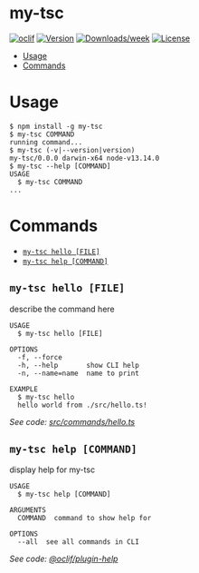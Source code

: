 my-tsc
======



[![oclif](https://img.shields.io/badge/cli-oclif-brightgreen.svg)](https://oclif.io)
[![Version](https://img.shields.io/npm/v/my-tsc.svg)](https://npmjs.org/package/my-tsc)
[![Downloads/week](https://img.shields.io/npm/dw/my-tsc.svg)](https://npmjs.org/package/my-tsc)
[![License](https://img.shields.io/npm/l/my-tsc.svg)](https://github.com/korzio/my-tsc/blob/master/package.json)

<!-- toc -->
* [Usage](#usage)
* [Commands](#commands)
<!-- tocstop -->
# Usage
<!-- usage -->
```sh-session
$ npm install -g my-tsc
$ my-tsc COMMAND
running command...
$ my-tsc (-v|--version|version)
my-tsc/0.0.0 darwin-x64 node-v13.14.0
$ my-tsc --help [COMMAND]
USAGE
  $ my-tsc COMMAND
...
```
<!-- usagestop -->
# Commands
<!-- commands -->
* [`my-tsc hello [FILE]`](#my-tsc-hello-file)
* [`my-tsc help [COMMAND]`](#my-tsc-help-command)

## `my-tsc hello [FILE]`

describe the command here

```
USAGE
  $ my-tsc hello [FILE]

OPTIONS
  -f, --force
  -h, --help       show CLI help
  -n, --name=name  name to print

EXAMPLE
  $ my-tsc hello
  hello world from ./src/hello.ts!
```

_See code: [src/commands/hello.ts](https://github.com/korzio/my-tsc/blob/v0.0.0/src/commands/hello.ts)_

## `my-tsc help [COMMAND]`

display help for my-tsc

```
USAGE
  $ my-tsc help [COMMAND]

ARGUMENTS
  COMMAND  command to show help for

OPTIONS
  --all  see all commands in CLI
```

_See code: [@oclif/plugin-help](https://github.com/oclif/plugin-help/blob/v3.0.1/src/commands/help.ts)_
<!-- commandsstop -->
